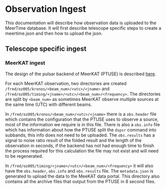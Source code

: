 # Observation Ingest


This documentation will describe how observation data is uploaded to the MeerTime database.
It will first describe telescope specific steps to create a meertime.json and then how to upload the json.


## Telescope specific ingest



### MeerKAT ingest

The design of the pulsar backend of MeerKAT (PTUSE) is described [here](https://ui.adsabs.harvard.edu/abs/2020PASA...37...28B/abstract).

For each MeerKAT observation, two directories are created `/fred/oz005/kronos/<beam_num>/<utc>/<jname>` and `/fred/oz005/timing/<jname>/<utc>/<beam_num>/<frequency>`.
The directories are split by `<beam_num>` as sometimes MeerKAT observe multiple sources at the same time (UTC) with different beams.

In `/fred/oz005/kronos/<beam_num>/<utc>/<jname>` there is a `obs.header` file which contains the configuration that the PTUSE uses to observe a source, most of the information we require is in this file.
There is also a `obs.info` file which has information about how the PTUSE split the `dspsr` command into subbands, this info does not need to be uploaded.
The `obs.results` has a signal to noise ratio result of the folded result and the length of the observation in seconds, if the backend has not had enough time to finish the process required for this calculation the file may not exist and will need to be regenerated.

In `/fred/oz005/timing/<jname>/<utc>/<beam_num>/<frequency>` it will also have the `obs.header`, `obs.info` and `obs.results` file.
The `metadata.json` is generated to upload the data to the MeeKAT data portal.
This directory also contains all the archive files that output from the PTUSE in 8 second files.





